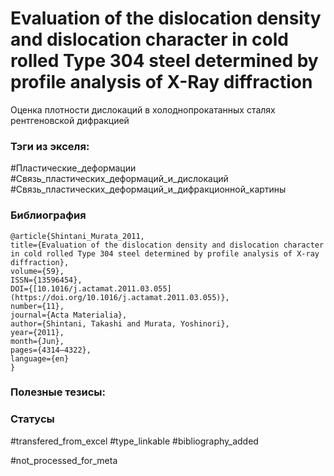 # Evaluation of the dislocation density and dislocation character in cold rolled Type 304 steel determined by profile analysis of X-Ray diffraction
 
Оценка плотности дислокаций в холоднопрокатанных сталях рентгеновской дифракцией

### Тэги из экселя:
#Пластические_деформации
#Связь_пластических_деформаций_и_дислокаций 
#Связь_пластических_деформаций_и_дифракционной_картины 

### Библиография
```
@article{Shintani_Murata_2011,
title={Evaluation of the dislocation density and dislocation character in cold rolled Type 304 steel determined by profile analysis of X-ray diffraction},
volume={59},
ISSN={13596454},
DOI={[10.1016/j.actamat.2011.03.055](https://doi.org/10.1016/j.actamat.2011.03.055)},
number={11},
journal={Acta Materialia},
author={Shintani, Takashi and Murata, Yoshinori},
year={2011},
month={Jun},
pages={4314–4322},
language={en}
}
```

### Полезные тезисы:

### Статусы
#transfered_from_excel 
#type_linkable 
#bibliography_added

#not_processed_for_meta
